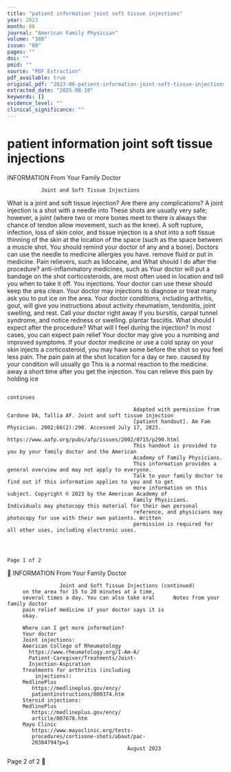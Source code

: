 ```yaml
---
title: "patient information joint soft tissue injections"
year: 2023
month: 08
journal: "American Family Physician"
volume: "108"
issue: "08"
pages: ""
doi: ""
pmid: ""
source: "PDF Extraction"
pdf_available: true
original_pdf: "2023-08-patient-information-joint-soft-tissue-injections.pdf"
extracted_date: "2025-08-10"
keywords: []
evidence_level: ""
clinical_significance: ""
---
```


# patient information joint soft tissue injections

INFORMATION
From Your Family Doctor




               Joint and Soft Tissue Injections
   What is a joint and soft tissue injection?          Are there any complications?
   A joint injection is a shot with a needle into      These shots are usually very safe; however,
   a joint (where two or more bones meet to            there is always the chance of tendon
   allow movement, such as the knee). A soft           rupture, infection, loss of skin color, and
   tissue injection is a shot into a soft tissue       thinning of the skin at the location of the
   space (such as the space between a muscle           shot. You should remind your doctor of any
   and a bone). Doctors can use the needle to          medicine allergies you have.
   remove fluid or put in medicine.
      Pain relievers, such as lidocaine, and           What should I do after the procedure?
   anti-inflammatory medicines, such as                Your doctor will put a bandage on the shot
   corticosteroids, are most often used in             location and tell you when to take it off. You
   injections. Your doctor can use these               should keep the area clean. Your doctor may
   injections to diagnose or treat many                ask you to put ice on the area. Your doctor
   conditions, including arthritis, gout,              will give you instructions about activity
   rheumatism, tendonitis, joint swelling,             and rest. Call your doctor right away if you
   bursitis, carpal tunnel syndrome, and               notice redness or swelling.
   plantar fasciitis.
                                                       What should I expect after the procedure?
   What will I feel during the injection?              In most cases, you can expect pain relief
   Your doctor may give you a numbing                  and improved symptoms. If your doctor
   medicine or use a cold spray on your skin           injects a corticosteroid, you may have some
   before the shot so you feel less pain. The pain     pain at the shot location for a day or two.
   caused by your condition will usually go            This is a normal reaction to the medicine.
   away a short time after you get the injection.      You can relieve this pain by holding ice



                                                                                                                       continues

                                             Adapted with permission from Cardone DA, Tallia AF. Joint and soft tissue injection
                                             [patient handout]. Am Fam Physician. 2002;66(2):290. Accessed July 17, 2023.
                                             https://www.aafp.org/pubs/afp/issues/2002/0715/p290.html
                                             This handout is provided to you by your family doctor and the American
                                             Academy of Family Physicians.
                                             This information provides a general overview and may not apply to everyone.
                                             Talk to your family doctor to find out if this information applies to you and to get
                                             more information on this subject. Copyright © 2023 by the American Academy of
                                             Family Physicians. Individuals may photocopy this material for their own personal
                                             reference, and physicians may photocopy for use with their own patients. Written
                                             permission is required for all other uses, including electronic uses.



                                                                                                                    Page 1 of 2
   INFORMATION
   From Your Family Doctor




                     Joint and Soft Tissue Injections (continued)
         on the area for 15 to 20 minutes at a time,
         several times a day. You can also take oral      Notes from your family doctor
         pain relief medicine if your doctor says it is
         okay.

         Where can I get more information?
         Your doctor
         Joint injections:
         American College of Rheumatology
           https://www.rheumatology.org/I-Am-A/
           Patient-Caregiver/Treatments/Joint-
           Injection-Aspiration
         Treatments for arthritis (including
             injections):
         MedlinePlus
            https://medlineplus.gov/ency/
            patientinstructions/000374.htm
         Steroid injections:
         MedlinePlus
            https://medlineplus.gov/ency/
            article/007678.htm
         Mayo Clinic
            https://www.mayoclinic.org/tests-
            procedures/cortisone-shots/about/pac-
            20384794?p=1
                                           August 2023




Page 2 of 2
